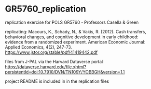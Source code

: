 # GR5760_replication
replication exercise for POLS GR5760 - Professors Casella &amp; Green

replicating: 
Macours, K., Schady, N., & Vakis, R. (2012). Cash transfers, behavioral changes, and cognitive development in early childhood: evidence from a randomized experiment. American Economic Journal: Applied Economics, 4(2), 247-73.
https://www.jstor.org/stable/pdf/41419442.pdf

files from J-PAL via the Harvard Dataverse portal
https://dataverse.harvard.edu/file.xhtml?persistentId=doi:10.7910/DVN/TN109Y/YOBBGH&version=1.1

project README is included in in the replication files
